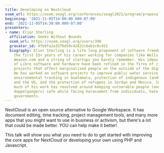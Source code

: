 ```yaml
---
title: Developing on Nextcloud
osem_url: https://osem.seagl.org/conferences/seagl2021/program/proposals/861
beginning: '2021-11-05T14:00:00.000-07:00'
end: '2021-11-05T14:30:00.000-07:00'
presenters:
- name: Elior Sterling
  affiliation: Geeks Without Bounds
  osem_url: https://osem.seagl.org/users/398
  gravatar_id: 4fb9fa2a3376d59c42822c6ab1c8c452
  biography: Elior Sterling is a life long proponent of software freedom. He spent
    the first 15+ years of his career working for companies like Wells Fargo Bank,
    Amazon.com and a string of startups you barely remember. His ideas about the importance
    of Libre software and hardware have been refined in the fires of civic and humanitarian
    projects that affect marginalized people on the outside of the digital divide.
    He has worked on software projects to improve public water service in Tanzania,
    environmental tracking in Guatemala, protection of indigenous lands in Ecuador
    and the US, and the protection of refugees in Jordan and Mexico. In recent years,
    much of his work has revolved around keeping vulnerable people (and their digital
    doppelgangers) safe while facing harassment from individuals, hate groups, and
    governments.
---
```


NextCloud is an open source alternative to Google Workspace. It has document editing, time tracking, project management tools, and many more apps that you might want to use in business or activism, but there's a lot that could be made better. YOU can help make it better!

This talk will show you what you need to do to get started with improving the core apps for NextCloud or developing your own using PHP and Javascript.
